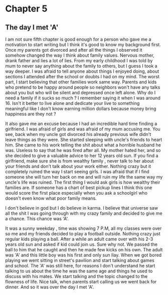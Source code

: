 # Chapter 5
## The day I met 'A'
I am not sure fifth chapter is good enough for a person who gave me a motivation to start writing but I think it's good to know my background first. Once my parents got divorced and after all the things I observed it somehow changed the way I think about family values. Nervous mother, drank father and lies a lot of lies. From my early childhood I was told by mum to never say anything about the family to others, but I guess I took a way deeper. I was afraid to tell anyone about things I enjoyed doing, about sections I attended after the school or doubts I had on my mind. The worst part, I start believing that other families work same way. Parents and kids who pretend to be happy around people so neighbors won't have any talks about you but who will be silent and depressed once left alone. Why do I need a family if it sucks so much ? I remember saying it when I was around 16. Isn't it better to live alone and dedicate your live to something meaningful like I don't know earning million dollars because money bring happiness are they not ? 

It also gave me an excuse because I had an incredible hard time finding a girlfriend. I was afraid of girls and was afraid of my mum accusing me. You see, back when my uncle got divorced his already previous wife didn't leave things as they were. She started sleeping with uncle's friends to heart him. She came to his work telling the shit about what a horrible husband he was. Useless to say that he was fired after all. My mother hated her, and so she decided to give a valuable advice to her 12 years old sun. If you find a girlfriend, make sure she is from wealthy family , never talk to her about your friends and don't talk about your work either. Nothing crazy but it completely ruined the way I start seeing girls. I was afraid that if I find someone she will turn her back on me and will ruin my life the same way my uncle's life was ruined. 
The first thing I would ask girls is how wealthy their families are. If someone has a chart of best pickup lines I think this one would score the first place especially when you ask a schoolgirl who doesn't even know what poor family means.

I don't believe in god but I do believe in karma. I believe that universe saw all the shit I was going through with my crazy family and decided to give me a chance. This chance was 'A'.

It was a sunny weekday , time was showing 7 P.M, all my classes were over so me and my friends decided to play a football outside. Nothing crazy just regular kids playing a ball. After a while an adult came over with his 2-3 years old sun and asked if kid could join us. Sure why not. We passed the ball to him that he caught and then he made few kicks on his own. The adult was 'A' and this little boy was his first and only sun Ilay. When we got bored playing we went sitting in street's pavilion and start talking about games and school. The 'A' was still here, for reasons I don't understand he start talking to us about the time he was the same age and things he used to discuss with his mates. We start talking and the topic changed to the flowness of life. Nice talk, when parents start calling us we went back for dinner. And so it was over the day I met 'A'.
